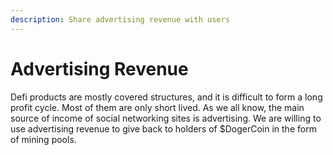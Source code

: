 ```yaml
---
description: Share advertising revenue with users
---
```


# Advertising Revenue

Defi products are mostly covered structures, and it is difficult to form a long profit cycle. Most of them are only short lived. As we all know, the main source of income of social networking sites is advertising. We are willing to use advertising revenue to give back to holders of $DogerCoin in the form of mining pools.
